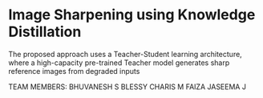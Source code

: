 # Image Sharpening using Knowledge Distillation

The proposed approach uses a Teacher-Student learning architecture, where a
high-capacity pre-trained Teacher model generates sharp reference images
from degraded inputs

TEAM MEMBERS:
BHUVANESH S
BLESSY CHARIS M
FAIZA JASEEMA J

